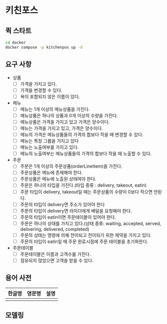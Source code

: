# 키친포스

## 퀵 스타트

```sh
cd docker
docker compose -p kitchenpos up -d
```

## 요구 사항

- 상품
    - [ ] 가격을 가지고 있다.
    - [ ] 가격을 변경할 수 있다.
    - [ ] 욕이 포함되지 않은 이름이 있다.

- 메뉴
    - [ ] 메뉴는 1개 이상의 메뉴상품을 가진다.
    - [ ] 메뉴상품은 하나의 상품과 0개 이상의 수량을 가진다.
    - [ ] 메뉴상품은 가격을 가지고 있고 가격은 양수이다.
    - [ ] 메뉴는 가격을 가지고 있고, 가격은 양수이다.
    - [ ] 메뉴의 가격은 메뉴상품들의 가격의 합보다 작을 때 변경할 수 있다.
    - [ ] 메뉴는 특정 그룹을 가지고 있다
    - [ ] 메뉴는 노출여부를 가지고 있다.
    - [ ] 메뉴의 노출여부는 메뉴상품들의 가격의 합보다 작을 때 노출할 수 있다.

- 주문
    - [ ] 주문은 1개 이상의 주문상품(orderLineItem)을 가진다.
    - [ ] 주문상품은 메뉴에 존재해야 한다.
    - [ ] 주문상품은 메뉴에 노출된 상태여야 한다.
    - [ ] 주문은 하나의 타입을 가진다.(타입 종류 : delivery, takeout, eatin)
    - [ ] 주문 타입이 delivery, takeout일 때는 주문상품의 수량이 0보다 작으면 안된다.
    - [ ] 주문의 타입이 delivery면 주소가 있어야 한다
    - [ ] 주문의 타입이 delivery면 라이더에게 배달을 요청해야 한다.
    - [ ] 주문의 타입이 eatin이면 주문테이블이 있어야 한다.
    - [ ] 주문은 하나의 상태를 가지고 있다.(상태 종류: waiting, accepted, served, delivering, delivered, completed)
    - [ ] 주문의 상태는 명령에 의해 전이되고 전이되기 위한 제약을 가지고 있다.
    - [ ] 주문의 타입이 eatin일 때 주문 완료시점에 주문 테이블을 초기화한다.

- 주문테이블
    - [ ] 주문테이블은 이름과 고객수를 가진다.
    - [ ] 점유되지 않았으면 고객을 받을 수 있다.

## 용어 사전

| 한글명 | 영문명 | 설명 |
|-----|-----|----|
|     |     |    |

## 모델링
